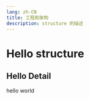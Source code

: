 ```yaml
---
lang: zh-CN
title: 工程和架构
description: structure 的描述
---
```


# Hello structure

## Hello Detail

hello world
